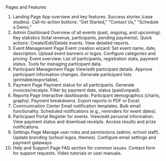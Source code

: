 Pages and Features

1. Landing Page
   App overview and key features.
   Success stories (case studies).
   Call-to-action buttons: "Get Started," "Contact Us," "Schedule a Demo."
2. Admin Dashboard
   Overview of all events (past, ongoing, and upcoming).
   Key statistics (total revenue, participants, pending payments).
   Quick actions:
   Create/Edit/Delete events.
   View detailed reports.
3. Event Management Page
   Event creation wizard:
   Set event name, date, description.
   Upload event banners or logos.
   Configure categories and pricing.
   Event overview: List of participants, registration stats, payment status.
   Tools for managing participant data.
4. Participant Management Page
   View/edit participant details.
   Approve participant information changes.
   Generate participant lists (printable/exportable).
5. Payment Page
   Payment status for all participants.
   Generate invoices/receipts.
   Filter by payment date, status (paid/unpaid).
6. Reports Page
   Interactive dashboards:
   Participant demographics (charts, graphs).
   Payment breakdowns.
   Export reports in PDF or Excel.
7. Communication Center
   Email notification templates.
   Bulk email functionality.
   Scheduled notifications (e.g., reminders for event dates).
8. Participant Portal
   Register for events.
   View/edit personal information.
   View payment status and download receipts.
   Access results and prize notifications.
9. Settings Page
   Manage user roles and permissions (admin, school staff).
   Update branding (school logos, themes).
   Configure email settings and payment gateways.
10. Help and Support Page
    FAQ section for common issues.
    Contact form for support requests.
    Video tutorials or user manuals.
